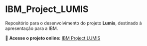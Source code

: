 # IBM_Project_LUMIS
Repositório para o desenvolvimento do projeto **Lumis**, destinado à apresentação para a IBM.

🔗 **Acesse o projeto online:** [IBM Project LUMIS](https://guilhermezi.github.io/IBM_Project_LUMIS/)
